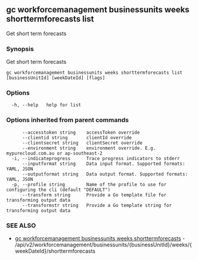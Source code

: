 ## gc workforcemanagement businessunits weeks shorttermforecasts list

Get short term forecasts

### Synopsis

Get short term forecasts

```
gc workforcemanagement businessunits weeks shorttermforecasts list [businessUnitId] [weekDateId] [flags]
```

### Options

```
  -h, --help   help for list
```

### Options inherited from parent commands

```
      --accesstoken string    accessToken override
      --clientid string       clientId override
      --clientsecret string   clientSecret override
      --environment string    environment override. E.g. mypurecloud.com.au or ap-southeast-2
  -i, --indicateprogress      Trace progress indicators to stderr
      --inputformat string    Data input format. Supported formats: YAML, JSON
      --outputformat string   Data output format. Supported formats: YAML, JSON
  -p, --profile string        Name of the profile to use for configuring the cli (default "DEFAULT")
      --transform string      Provide a Go template file for transforming output data
      --transformstr string   Provide a Go template string for transforming output data
```

### SEE ALSO

* [gc workforcemanagement businessunits weeks shorttermforecasts](gc_workforcemanagement_businessunits_weeks_shorttermforecasts.html)	 - /api/v2/workforcemanagement/businessunits/{businessUnitId}/weeks/{weekDateId}/shorttermforecasts


